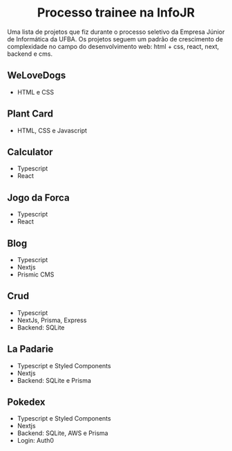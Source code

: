 <h1 align="center">
 Processo trainee na InfoJR
</h1>

Uma lista de projetos que fiz durante o processo seletivo da Empresa Júnior de Informática da UFBA. Os projetos seguem um padrão de crescimento de complexidade no campo do desenvolvimento web: html + css, react, next, backend e cms.

## WeLoveDogs
* HTML e CSS
  
## Plant Card
* HTML, CSS e Javascript

## Calculator
* Typescript
* React

## Jogo da Forca
* Typescript
* React

## Blog
* Typescript
* Nextjs
* Prismic CMS

## Crud
* Typescript
* NextJs, Prisma, Express
* Backend: SQLite

## La Padarie
* Typescript e Styled Components
* Nextjs
* Backend: SQLite e Prisma

## Pokedex
* Typescript e Styled Components
* Nextjs
* Backend: SQLite, AWS e Prisma
* Login: Auth0
  
